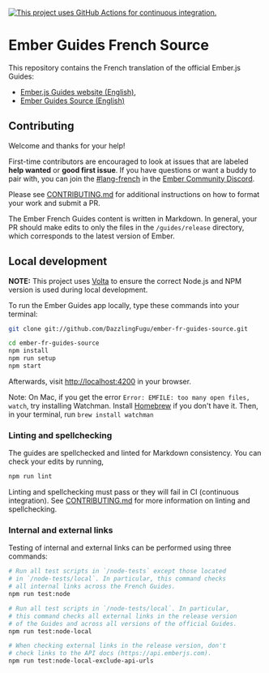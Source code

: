 [![This project uses GitHub Actions for continuous integration.](https://github.com/DazzlingFugu/ember-fr-guides-source/workflows/CI/badge.svg)](https://github.com/DazzlingFugu/ember-fr-guides-source/actions?query=workflow%3ACI)

# Ember Guides French Source

This repository contains the French translation of the official Ember.js Guides:
- [Ember.js Guides website (English)](https://github.com/ember-learn/ember-website),
- [Ember Guides Source (English)](https://github.com/ember-learn/guides-source)

## Contributing

Welcome and thanks for your help!

First-time contributors are encouraged to look at issues that are labeled **help wanted** or **good first issue**. If you have questions or want a buddy to pair with, you can join the [#lang-french](https://discord.com/channels/480462759797063690/486235962700201984) in the [Ember Community Discord](https://discordapp.com/invite/zT3asNS).

Please see [CONTRIBUTING.md](CONTRIBUTING.md) for additional instructions on how to format your work and submit a PR.

The Ember French Guides content is written in Markdown. In general, your PR should make edits to only the files in the `/guides/release` directory, which corresponds to the latest version of Ember. 

## Local development

**NOTE:** This project uses [Volta](https://volta.sh/) to ensure the correct Node.js and NPM version is used during local development.

To run the Ember Guides app locally, type these commands into your terminal:

```bash
git clone git://github.com/DazzlingFugu/ember-fr-guides-source.git

cd ember-fr-guides-source
npm install
npm run setup
npm start
```

Afterwards, visit [http://localhost:4200](http://localhost:4200) in your browser.

Note: On Mac, if you get the error `Error: EMFILE: too many open files, watch`, try installing Watchman. Install [Homebrew](https://brew.sh/) if you don't have it. Then, in your terminal, run `brew install watchman`

### Linting and spellchecking

The guides are spellchecked and linted for Markdown consistency. You can check your edits by running,

```bash
npm run lint
```

Linting and spellchecking must pass or they will fail in CI (continuous integration). See [CONTRIBUTING.md](CONTRIBUTING.md) for more information on linting and spellchecking.

### Internal and external links

Testing of internal and external links can be performed using three commands:

```bash
# Run all test scripts in `/node-tests` except those located
# in `/node-tests/local`. In particular, this command checks
# all internal links across the French Guides.
npm run test:node

# Run all test scripts in `/node-tests/local`. In particular,
# this command checks all external links in the release version
# of the Guides and across all versions of the official Guides. 
npm run test:node-local

# When checking external links in the release version, don't
# check links to the API docs (https://api.emberjs.com).
npm run test:node-local-exclude-api-urls
```
